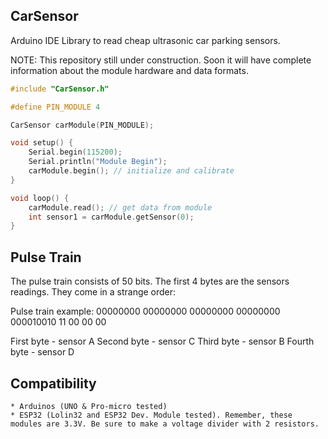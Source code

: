 ## CarSensor

  Arduino IDE Library to read cheap ultrasonic car parking sensors.

  NOTE: This repository still under construction. Soon it will have complete information about the module hardware and data formats.

```c
#include "CarSensor.h"

#define PIN_MODULE 4

CarSensor carModule(PIN_MODULE);

void setup() {
    Serial.begin(115200);
    Serial.println("Module Begin");
    carModule.begin(); // initialize and calibrate
}

void loop() {
    carModule.read(); // get data from module
    int sensor1 = carModule.getSensor(0);
}

```

## Pulse Train

The pulse train consists of 50 bits. The first 4 bytes are the sensors readings. They come in a strange order:

Pulse train example:
00000000 00000000 00000000 00000000 000010010 11 00 00 00

First byte 	- sensor A
Second byte - sensor C
Third byte 	- sensor B
Fourth byte - sensor D

## Compatibility

	* Arduinos (UNO & Pro-micro tested)
	* ESP32 (Lolin32 and ESP32 Dev. Module tested). Remember, these modules are 3.3V. Be sure to make a voltage divider with 2 resistors.




